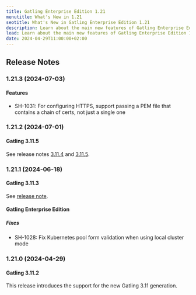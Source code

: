 ```yaml
---
title: Gatling Enterprise Edition 1.21
menutitle: What's New in 1.21
seotitle: What's New in Gatling Enterprise Edition 1.21
description: Learn about the main new features of Gatling Enterprise Edition 1.21
lead: Learn about the main new features of Gatling Enterprise Edition 1.21
date: 2024-04-29T11:00:00+02:00
---
```


## Release Notes

### 1.21.3 (2024-07-03)

#### Features

* SH-1031: For configuring HTTPS, support passing a PEM file that contains a chain of certs, not just a single one

### 1.21.2 (2024-07-01)

#### Gatling 3.11.5

See release notes [3.11.4](https://github.com/gatling/gatling/milestone/126?closed=1) and [3.11.5](https://github.com/gatling/gatling/milestone/127?closed=1).

### 1.21.1 (2024-06-18)

#### Gatling 3.11.3

See [release note](https://github.com/gatling/gatling/milestone/125?closed=1).

#### Gatling Enterprise Edition

##### Fixes

* SH-1028: Fix Kubernetes pool form validation when using local cluster mode

### 1.21.0 (2024-04-29)

#### Gatling 3.11.2

This release introduces the support for the new Gatling 3.11 generation.
